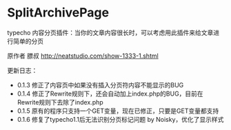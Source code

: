 # SplitArchivePage
typecho 内容分页插件：当你的文章内容很长时，可以考虑用此插件来给文章进行简单的分页

原作者 膘叔
http://neatstudio.com/show-1333-1.shtml

更新日志：
- 0.1.3 修正了内容页中如果没有插入分页符内容不能显示的BUG
- 0.1.4 修正了Rewrite规则下，还会自动加上index.php的BUG，目前在Rewrite规则下去除了index.php
- 0.1.5 原有的程序只支持一个GET变量，现在已修正，只要是GET变量都支持
- 0.1.6 修复了typecho1.1后无法识别分页标记问题 by Noisky，优化了显示样式